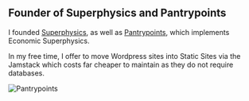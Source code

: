 ## Founder of Superphysics and Pantrypoints

I founded [Superphysics](https://superphysics.org), as well as [Pantrypoints](https://pantrypoints.com), which implements Economic Superphysics.

In my free time, I offer to move Wordpress sites into Static Sites via the Jamstack which costs far cheaper to maintain as they do not require databases. 

![Pantrypoints](https://sorasystem.sirv.com/icons/pantry.png)

